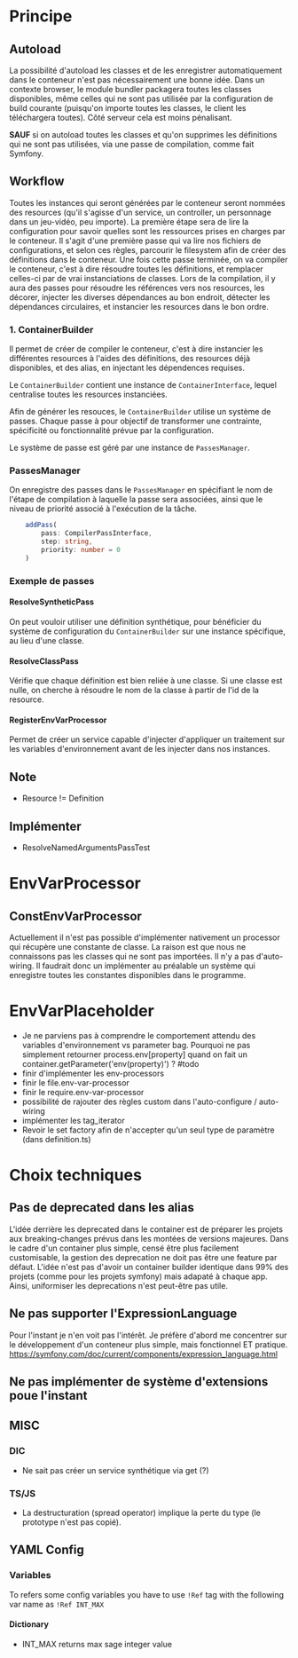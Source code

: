 # Principe
## Autoload
La possibilité d'autoload les classes et de les enregistrer automatiquement dans le conteneur n'est pas nécessairement une bonne idée. Dans un contexte browser, le module bundler packagera toutes les classes disponibles, même celles qui ne sont pas utilisée par la configuration de build courante (puisqu'on importe toutes les classes, le client les téléchargera toutes). Côté serveur cela est moins pénalisant.

**SAUF** si on autoload toutes les classes et qu'on supprimes les définitions qui ne sont pas utilisées, via une passe de compilation, comme fait Symfony.

## Workflow

Toutes les instances qui seront générées par le conteneur seront nommées des resources (qu'il s'agisse d'un service, un controller, un personnage dans un jeu-vidéo, peu importe).
La première étape sera de lire la configuration pour savoir quelles sont les ressources prises en charges par le conteneur. Il s'agit d'une première passe qui va lire nos fichiers de configurations, et selon ces règles, parcourir le filesystem afin de créer des définitions dans le conteneur.
Une fois cette passe terminée, on va compiler le conteneur, c'est à dire résoudre toutes les définitions, et remplacer celles-ci par de vrai instanciations de classes.
Lors de la compilation, il y aura des passes pour résoudre les références vers nos resources, les décorer, injecter les diverses dépendances au bon endroit, détecter les dépendances circulaires, et instancier les resources dans le bon ordre.

### 1. ContainerBuilder

Il permet de créer de compiler le conteneur, c'est à dire instancier les différentes resources à l'aides des définitions, des resources déjà disponibles, et des alias, en injectant les dépendences requises.

Le `ContainerBuilder` contient une instance de `ContainerInterface`, lequel centralise toutes les resources instanciées.

Afin de générer les resouces, le `ContainerBuilder` utilise un système de passes. Chaque passe à pour objectif de transformer une contrainte, spécificité ou fonctionnalité prévue par la configuration.

Le système de passe est géré par une instance de `PassesManager`. 

### PassesManager

On enregistre des passes dans le `PassesManager` en spécifiant le nom de l'étape de compilation à laquelle la passe sera associées, ainsi que le niveau de priorité associé à l'exécution de la tâche.

```typescript 
    addPass(
        pass: CompilerPassInterface, 
        step: string, 
        priority: number = 0
    )
```

### Exemple de passes
 
#### ResolveSyntheticPass

On peut vouloir utiliser une définition synthétique, pour bénéficier du système de configuration du `ContainerBuilder` sur une instance spécifique, au lieu d'une classe.

#### ResolveClassPass

Vérifie que chaque définition est bien reliée à une classe. Si une classe est nulle, on cherche à résoudre le nom de la classe à partir de l'id de la resource.

#### RegisterEnvVarProcessor

Permet de créer un service capable d'injecter d'appliquer un traitement sur les variables d'environnement avant de les injecter dans nos instances.
## Note 
- Resource != Definition
## Implémenter ##
- ResolveNamedArgumentsPassTest

# EnvVarProcessor
## ConstEnvVarProcessor

Actuellement il n'est pas possible d'implémenter nativement un processor qui récupère une constante de classe. La raison est que nous ne connaissons pas les classes qui ne sont pas importées. Il n'y a pas d'auto-wiring. Il faudrait donc un implémenter au préalable un système qui enregistre toutes les constantes disponibles dans le programme. 

# EnvVarPlaceholder
- Je ne parviens pas à comprendre le comportement attendu des variables d'environnement vs parameter bag. Pourquoi ne pas simplement retourner process.env[property] quand on fait un container.getParameter('env(property)') ?
#todo
- finir d'implémenter les env-processors
- finir le file.env-var-processor
- finir le require.env-var-processor
- possibilité de rajouter des règles custom dans l'auto-configure / auto-wiring
- implémenter les tag_iterator
- Revoir le set factory afin de n'accepter qu'un seul type de paramètre (dans definition.ts)
# Choix techniques
## Pas de deprecated dans les alias
L'idée derrière les deprecated dans le container est de préparer les projets aux breaking-changes prévus dans les montées de versions majeures. Dans le cadre d'un container plus simple, censé être plus facilement customisable, la gestion des deprecation ne doit pas être une feature par défaut. L'idée n'est pas d'avoir un container builder identique dans 99% des projets (comme pour les projets symfony) mais adapaté à chaque app. Ainsi, uniformiser les deprecations n'est peut-être pas utile.

## Ne pas supporter l'ExpressionLanguage
Pour l'instant je n'en voit pas l'intérêt. Je préfère d'abord me concentrer sur le développement d'un conteneur plus simple, mais fonctionnel ET pratique.
https://symfony.com/doc/current/components/expression_language.html

## Ne pas implémenter de système d'extensions poue l'instant

## MISC

### DIC
* Ne sait pas créer un service synthétique via get (?)

### TS/JS
* La destructuration (spread operator) implique la perte du type (le prototype n'est pas copié).

## YAML Config
### Variables
To refers some config variables you have to use `!Ref` tag with the following var name as `!Ref INT_MAX` 
#### Dictionary
* INT_MAX returns max sage integer value
